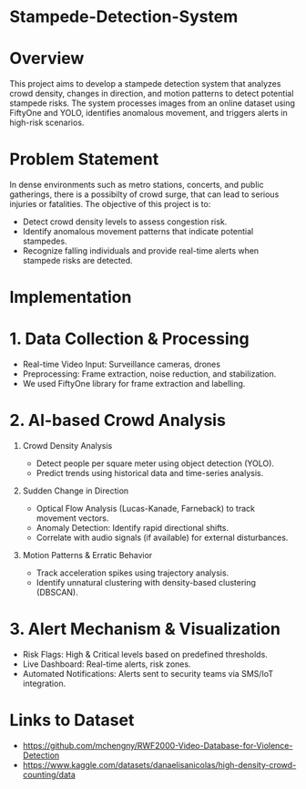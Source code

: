# Stampede-Detection-System

# Overview
This project aims to develop a stampede detection system that analyzes crowd density, changes in direction, and motion patterns to detect potential stampede risks. The system processes images from an online dataset using FiftyOne and YOLO, identifies anomalous movement, and triggers alerts in high-risk scenarios.

# Problem Statement
In dense environments such as metro stations, concerts, and public gatherings, there is a possibilty of crowd surge, that can lead to serious injuries or fatalities. The objective of this project is to:

- Detect crowd density levels to assess congestion risk.
- Identify anomalous movement patterns that indicate potential stampedes.
- Recognize falling individuals and provide real-time alerts when stampede risks are detected.

#  Implementation

# 1. Data Collection & Processing
  - Real-time Video Input: Surveillance cameras, drones
  - Preprocessing: Frame extraction, noise reduction, and stabilization.
  - We used FiftyOne library for frame extraction and labelling.
    
# 2. AI-based Crowd Analysis
   1. Crowd Density Analysis
      - Detect people per square meter using object detection (YOLO).
      - Predict trends using historical data and time-series analysis.
   
   2. Sudden Change in Direction
      - Optical Flow Analysis (Lucas-Kanade, Farneback) to track movement vectors.
      - Anomaly Detection: Identify rapid directional shifts.
      - Correlate with audio signals (if available) for external disturbances.
        
 3.	Motion Patterns & Erratic Behavior
      - Track acceleration spikes using trajectory analysis.
      - Identify unnatural clustering with density-based clustering (DBSCAN).        

# 3. Alert Mechanism & Visualization
  - Risk Flags: High & Critical levels based on predefined thresholds.
  - Live Dashboard: Real-time alerts, risk zones.
  - Automated Notifications: Alerts sent to security teams via SMS/IoT integration.

# Links to Dataset
- https://github.com/mchengny/RWF2000-Video-Database-for-Violence-Detection
- https://www.kaggle.com/datasets/danaelisanicolas/high-density-crowd-counting/data




